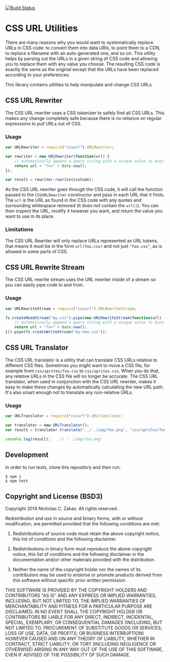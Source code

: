 [![Build Status](https://travis-ci.org/nzakas/cssurl.png?branch=master)](https://travis-ci.org/nzakas/cssurl)

# CSS URL Utilities

There are many reasons why you would want to systematically replace URLs in CSS code: to convert them into data URIs, to point them to a CDN, to replace a filename with an auto-generated one, and so on. This utility helps by parsing out the URLs in a given string of CSS code and allowing you to replace them with any value you choose. The resulting CSS code is exactly the same as the original except that the URLs have been replaced according to your preferences.

This library contains utilities to help manipulate and change CSS URLs.

## CSS URL Rewriter

The CSS URL rewriter uses a CSS tokenizer to safely find all CSS URLs. This makes any change completely safe because there is no reliance on regular expressions to pull URLs out of CSS.

### Usage

```js
var URLRewriter = require("cssurl").URLRewriter;

var rewriter = new URLRewriter(function(url) {
    // automatically append a query string with a unique value to bust caches
    return url + "?v=" + Date.now();
});

var result = rewriter.rewrite(cssCode);
```

As the CSS URL rewriter goes through the CSS code, it will call the function passed to the `CSSURLRewriter` constructor and pass in each URL that it finds. The `url` is the URL as found in the CSS code with any quotes and surrounding whitespace removed (it does *not* contain the `url()`). You can then inspect the URL, modify it however you want, and return the value you want to use in its place.

### Limitations

The CSS URL Rewriter will only replace URLs represented as URL tokens, that means it must be in the form `url(foo.css)` and not just `"foo.css"`, as is allowed in some parts of CSS.

## CSS URL Rewrite Stream

The CSS URL rewrite stream uses the URL rewriter inside of a stream so you can easily pipe code to and from.

### Usage

```js
var URLRewriteStream = require("cssurl").URLRewriteStream;

fs.createReadStream("my.css").pipe(new URLRewriteStream(function(url) {
    // automatically append a query string with a unique value to bust caches
    return url + "?v=" + Date.now();
})).pipe(fs.createWriteStream("my-new.css"));

```

## CSS URL Translator

The CSS URL translator is a utility that can translate CSS URLs relative to different CSS files. Sometimes you might want to move a CSS file, for example from `css/sprites/foo.css` to `css/sprites.css`. When you do that, any relative URLs in the CSS file will no longer be accurate. The CSS URL translator, when used in conjunction with the CSS URL rewriter, makes it easy to make these changes by automatically calculating the new URL path. It's also smart enough not to translate any non-relative URLs.

### Usage

```js
var URLTranslator = require("cssurl").URLTranslator;

var translator = new URLTranslator();
var result = translator.translate("../../img/foo.png", "css/sprites/foo.css", "css/sprites.css");

console.log(result);    // "../img/foo.png"
```

## Development

In order to run tests, clone this repository and then run:

```
$ npm i
$ npm test
```

## Copyright and License (BSD3)

Copyright 2014 Nicholas C. Zakas. All rights reserved.

Redistribution and use in source and binary forms, with or without modification, are permitted provided that the following conditions are met:

1. Redistributions of source code must retain the above copyright notice, this list of conditions and the following disclaimer.

2. Redistributions in binary form must reproduce the above copyright notice, this list of conditions and the following disclaimer in the documentation and/or other materials provided with the distribution.

3. Neither the name of the copyright holder nor the names of its contributors may be used to endorse or promote products derived from this software without specific prior written permission.

THIS SOFTWARE IS PROVIDED BY THE COPYRIGHT HOLDERS AND CONTRIBUTORS "AS IS" AND ANY EXPRESS OR IMPLIED WARRANTIES, INCLUDING, BUT NOT LIMITED TO, THE IMPLIED WARRANTIES OF MERCHANTABILITY AND FITNESS FOR A PARTICULAR PURPOSE ARE DISCLAIMED. IN NO EVENT SHALL THE COPYRIGHT HOLDER OR CONTRIBUTORS BE LIABLE FOR ANY DIRECT, INDIRECT, INCIDENTAL, SPECIAL, EXEMPLARY, OR CONSEQUENTIAL DAMAGES (INCLUDING, BUT NOT LIMITED TO, PROCUREMENT OF SUBSTITUTE GOODS OR SERVICES; LOSS OF USE, DATA, OR PROFITS; OR BUSINESS INTERRUPTION) HOWEVER CAUSED AND ON ANY THEORY OF LIABILITY, WHETHER IN CONTRACT, STRICT LIABILITY, OR TORT (INCLUDING NEGLIGENCE OR OTHERWISE) ARISING IN ANY WAY OUT OF THE USE OF THIS SOFTWARE, EVEN IF ADVISED OF THE POSSIBILITY OF SUCH DAMAGE.
